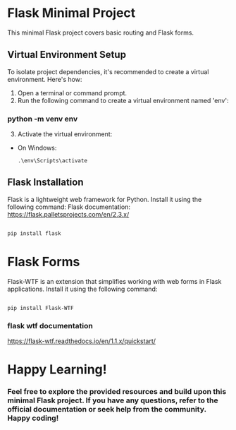 # Flask Minimal Project

This minimal Flask project covers basic routing and Flask forms.

## Virtual Environment Setup

To isolate project dependencies, it's recommended to create a virtual environment. Here's how:

1. Open a terminal or command prompt.
2. Run the following command to create a virtual environment named 'env':
### python -m venv env


3. Activate the virtual environment:

- On Windows:

  ```
  .\env\Scripts\activate
  
  ```

## Flask Installation

Flask is a lightweight web framework for Python. Install it using the following command:
Flask documentation: https://flask.palletsprojects.com/en/2.3.x/
```bash

pip install flask

```
# Flask Forms
Flask-WTF is an extension that simplifies working with web forms in Flask applications. Install it using the following command:

```

pip install Flask-WTF

```

### flask wtf documentation 
https://flask-wtf.readthedocs.io/en/1.1.x/quickstart/


# Happy Learning!
### Feel free to explore the provided resources and build upon this minimal Flask project. If you have any questions, refer to the official documentation or seek help from the community. Happy coding!

